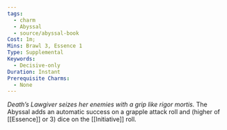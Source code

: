 ```yaml
---
tags:
  - charm
  - Abyssal
  - source/abyssal-book
Cost: 1m; 
Mins: Brawl 3, Essence 1
Type: Supplemental
Keywords:
  - Decisive-only
Duration: Instant
Prerequisite Charms:
  - None
---
```

*Death’s Lawgiver seizes her enemies with a grip like rigor mortis.*
The Abyssal adds an automatic success on a grapple attack roll and (higher of [[Essence]] or 3) dice on the [[Initiative]] roll.